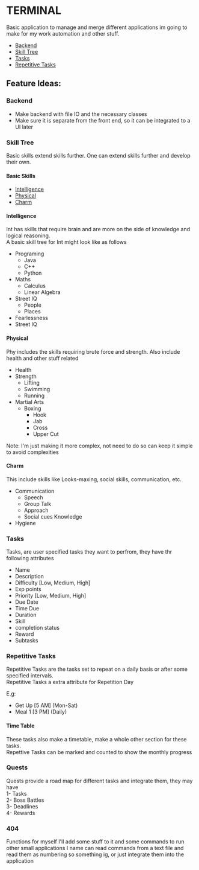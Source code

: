 # TERMINAL

Basic application to manage and merge different applications im going to make for my work automation and other stuff.

- [Backend](#backend)
- [Skill Tree](#skill-tree)
- [Tasks](#tasks)
- [Repetitive Tasks](#repetitive-tasks)


## Feature Ideas:

### Backend

- Make backend with file IO and the necessary classes
- Make sure it is separate from the front end, so it can be integrated to a UI later

### Skill Tree

<p>
Basic skills extend skills further. One can extend skills further and develop their own. <br>

</p>

#### Basic Skills

- [Intelligence](#intelligence) 
- [Physical](#physical) 
- [Charm](#charm)

#### Intelligence
<p>
Int has skills that require brain and are more on the side of knowledge and logical reasoning. <br>
A basic skill tree for Int might look like as follows
</p>

- Programing
  - Java
  - C++
  - Python 
- Maths
   - Calculus
   - Linear Algebra
- Street IQ
  - People
  - Places
- Fearlessness
- Street IQ

#### Physical

<p>
Phy includes the skills requiring brute force and strength. Also include health and other stuff related
</p>

- Health
- Strength
  - Lifting
  - Swimming
  - Running
- Martial Arts
  - Boxing
    - Hook
    - Jab 
    - Cross
    - Upper Cut

Note: I'm just making it more complex, not need to do so can keep it simple to avoid complexities

#### Charm

<p>
This include skills like Looks-maxing, social skills, communication, etc. 
</p>

- Communication
  - Speech
  - Group Talk
  - Approach 
  - Social cues Knowledge
- Hygiene 

### Tasks

<p>
Tasks, are user specified tasks they want to perfrom, they have thr following attributes<br>

- Name
- Description
- Difficulty [Low, Medium, High]
- Exp points
- Priority [Low, Medium, High]
- Due Date 
- Time Due
- Duration
- Skill
- completion status
- Reward
- Subtasks

</p>

### Repetitive Tasks

<p>
Repetitive Tasks are the tasks set to repeat on a daily basis or after some specified intervals.<br>
Repetitive Tasks a extra attribute for Repetition Day <br>

E.g:

- Get Up [5 AM] (Mon-Sat)
- Meal 1 [3 PM] (Daily)

#### Time Table
These tasks also make a timetable, make a whole other section for these tasks.<br>
Repettive Tasks can be marked and counted to show the monthly progress
</p>

### Quests

Quests provide a road map for different tasks and integrate them, they may have\
1- Tasks\
2- Boss Battles\
3- Deadlines\
4- Rewards

### 404

<p>
Functions for myself I'll add some stuff to it and some commands to run other 
small applications I name can read commands from a text file and read them as
numbering so something ig, or just integrate them into the application
</p>

